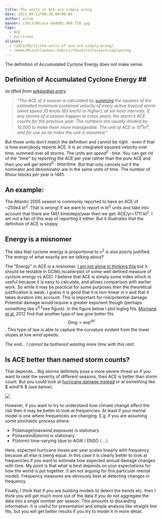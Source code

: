 ```yaml
---
title: The units of ACE are simply wrong
date: 2013-09-11T00:39:00+00:00
author: aslak
banner: /2013/09/ace-684002_960_720.jpg
tags:
  - ACE
  - hurricane
aliases:
  - /2013/09/11/the-units-of-ace-are-simply-wrong/
  - /Home/Miscellaneous-Debris/theunitsofacearesimplywrong
---
```

The definition of Accumulated Cyclone Energy does not make sense.
<!--more-->

## Definition of Accumulated Cyclone Energy ##
_as lifted from [wikipedias entry](http://en.wikipedia.org/wiki/Accumulated_cyclone_energy):_

> _"The ACE of a season is calculated by [summing](http://en.wikipedia.org/wiki/Summation) the squares of the estimated maximum sustained velocity of every active tropical storm (wind speed 35 knots (65 km/h) or higher), at six-hour intervals. If any storms of a season happen to cross years, the storm's ACE counts for the previous year. The numbers are usually divided by 10,000 to make them more manageable. The unit of ACE is 10<sup>4</sup>kt<sup>2</sup>, and for use as an index the unit is assumed."_

But those units don't match the definition and cannot be right. -even if that is how everybody reports ACE. It is an integrated squared velocity over time, summed over all storms. The units are $speed^2 \cdot time$. You can get rid of the "time" by reporting the ACE per year rather than the pure ACE and then you will get  $speed^2 \cdot time / time$. But that only cancels out if the nominator and denominator are in the same units of time. The number of 6hour blocks per year is 1461.

## An example:
The Atlantic 2005 season is commonly reported to have an ACE of ~250e4 kt<sup>2</sup>. That is wrong! If we want to report in kt<sup>2</sup> units and take into account that there are 1461 timesteps/year then we get: ACE/yr=1711 kt<sup>2</sup>. I am not a fan of this way of reporting it either. But it illustrates that the definition of ACE is sloppy.

## Energy is a misnomer

The idea that cyclone energy is proportional to v<sup>2</sup> is also poorly justified. The energy of what exactly are we talking about?

The "Energy" in ACE is a misnomer. [I am not alone in thinking this](https://twitter.com/AGrinsted/status/373050182180417536) but it should be testable in GCMs (scatterplot of some well defined measure of cyclone energy vs ACE). I believe that ACE is simply some index which is useful because it is easy to calculate, and allows comparison with earlier work. So while it may be practical for some purposes then the theoretical justification is weak. I guess it is good that it is non-linear in v and that it takes duration into account. This is important for risk/potential damage. Potential damage would require a greater exponent though (perhaps something like v<sup>6.5</sup>see figure). In the figure below I plot loglog fits. [Murnane et al.](http://myweb.fsu.edu/jelsner/PDF/Research/MurnaneElsner2012.pdf) 2012 find that another type of law give better fits $$ Dmg \propto \exp^{aV} $$. This type of law is able to capture the curvature evident from the lower slopes at low wind speeds.

_The end... I cannot be bothered wasting more time with this rant._

## Is ACE better than named storm counts?

That depends... Big storms definitely pose a more severe threat so if you want to rank the severity of different seasons, then ACE is better than storm count. But you could look at [hurricane damage instead](/Home/Miscellaneous-Debris/trendsinextremehurricanedamage) or at something like $ wind^6 $ (see below).

![](/2016/02/winddamage.png)

However, if you want to try to understand how climate change affect the risk then it may be better to look at frequencies. At least if your mental model is one where frequencies are changing. E.g. if you are assuming some stochastic process where:

  * P(damage|maxwind,exposure) is stationary
  * P(maxwind|storm) is stationary
  * P(storm) time-varying (due to AGW / ENSO /... )

Here, expected hurricane losses per year scales linearly with frequency because all else is being equal. In this case it is clearly better to look at frequencies if you want to estimate how expected annual damage changes with time. My point is that what is best depends on your expectations for how the world is put together. (I am not arguing for this particular mental model). Frequency measures are obviously best at detecting changes in frequency.

Finally, I think that if you are building models to detect the trends etc. then I think you will get much more out of the data if you do not aggregate the data into a single number per season. This amounts to discarding information. It is useful for presentation and simple analysis like straight line fits, but you will get better results if you try to model it in more detail.
